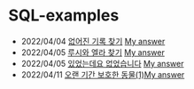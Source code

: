 # SQL-examples
- 2022/04/04 [없어진 기록 찾기](https://programmers.co.kr/learn/courses/30/lessons/59042) [My answer](https://github.com/leehyeonjin99/SQL-examples/blob/main/%EC%97%86%EC%96%B4%EC%A7%84%20%EA%B8%B0%EB%A1%9D%20%EC%B0%BE%EA%B8%B0.sql)
- 2022/04/05 [루시와 엘라 찾기](https://programmers.co.kr/learn/courses/30/lessons/59046) [My answer](https://github.com/leehyeonjin99/SQL-examples/blob/main/%EB%A3%A8%EC%8B%9C%EC%99%80%20%EC%97%98%EB%9D%BC%20%EC%B0%BE%EA%B8%B0.sql)
- 2022/04/05 [있었는데요 없었습니다](https://programmers.co.kr/learn/courses/30/lessons/59043) [My answer](https://github.com/leehyeonjin99/SQL-examples/blob/main/%EC%9E%88%EC%97%88%EB%8A%94%EB%8D%B0%EC%9A%94%20%EC%97%86%EC%97%88%EC%8A%B5%EB%8B%88%EB%8B%A4.sql)
- 2022/04/11 [오랜 기간 보호한 동물(1)](https://programmers.co.kr/learn/courses/30/lessons/59044)[My answer](https://github.com/leehyeonjin99/SQL-examples/blob/main/%EC%98%A4%EB%9E%9C%20%EA%B8%B0%EA%B0%84%20%EB%B3%B4%ED%98%B8%ED%95%9C%20%EB%8F%99%EB%AC%BC(1).sql)

